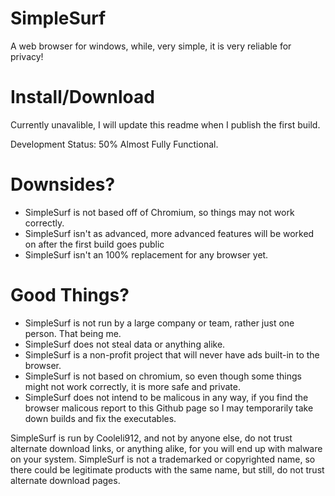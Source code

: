 # SimpleSurf
A web browser for windows, while, very simple, it is very reliable for privacy!

# Install/Download
Currently unavalible, I will update this readme when I publish the first build.

Development Status: 50%
Almost Fully Functional.

# Downsides?
- SimpleSurf is not based off of Chromium, so things may not work correctly.
- SimpleSurf isn't as advanced, more advanced features will be worked on after the first build goes public
- SimpleSurf isn't an 100% replacement for any browser yet.

# Good Things?
- SimpleSurf is not run by a large company or team, rather just one person. That being me.
- SimpleSurf does not steal data or anything alike.
- SimpleSurf is a non-profit project that will never have ads built-in to the browser.
- SimpleSurf is not based on chromium, so even though some things might not work correctly, it is more safe and private.
- SimpleSurf does not intend to be malicous in any way, if you find the browser malicous report to this Github page so I may temporarily take down builds and fix the executables.




SimpleSurf is run by Cooleli912, and not by anyone else, do not trust alternate download links, or anything alike, for you will end up with malware on your system.
SimpleSurf is not a trademarked or copyrighted name, so there could be legitimate products with the same name, but still, do not trust alternate download pages.
